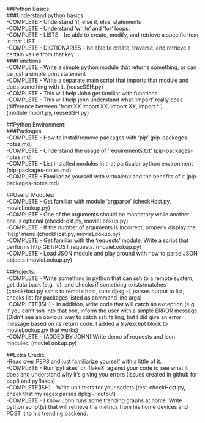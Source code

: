 ##Python Basics:  
###Understand python basics  
-COMPLETE - Understand ‘if, else if, else’ statements  
-COMPLETE - Understand ‘while’ and ‘for’ loops.  
-COMPLETE - LISTS – be able to create, modify, and retrieve a specific item in that LIST  
-COMPLETE - DICTIONARIES – be able to create, traverse, and retrieve a certain value from that key  
###Functions    
-COMPLETE - Write a simple python module that returns something, or can be just a simple print statement  
-COMPLETE - Write a separate main script that imports that module and does something with it. (reuseSSH.py)  
-COMPLETE - This will help John get familiar with functions  
-COMPLETE - This will help john understand what ‘import’ really does (difference between ‘from XX import XX, import XX, import *’) (moduleImport.py, reuseSSH.py)  

##Python Environment:  
###Packages  
-COMPLETE - How to install/remove packages with ‘pip’ (pip-packages-notes.md)  
-COMPLETE - Understand the usage of ‘requirements.txt’ (pip-packages-notes.md)  
-COMPLETE - List installed modules in that particular python environment (pip-packages-notes.md)  
-COMPLETE - Familiarize yourself with virtualenv and the benefits of it (pip-packages-notes.md)  

##Useful Modules:  
-COMPLETE - Get familiar with module ‘argparse’ (checkHost.py, movieLookup.py)  
  -COMPLETE - One of the arguments should be mandatory while another one is optional (checkHost.py, movieLookup.py)  
  -COMPLETE - If the number of arguments is incorrect, properly display the ‘help’ menu (checkHost.py, movieLookup.py)  
-COMPLETE - Get familiar with the ‘requests’ module. Write a script that performs http GET/POST requests. (movieLookup.py)  
-COMPLETE - Load JSON module and play around with how to parse JSON objects (movieLookup.py)  

##Projects:  
-COMPLETE - Write something in python that can ssh to a remote system, get data back (e.g. ls), and checks if something exists/matches (checkHost.py ssh's to remote host, runs dpkg -l, parses output to list, checks list for packages listed as command line args)  
  -COMPLETE(ISH) - In addition, write code that will catch an exception (e.g. if you can’t ssh into that box, inform the user with a simple ERROR message. (Didn't see an obvious way to catch ssh failing, but I did give an error message based on its return code.  I added a try/except block to movieLookup.py that works)  
-COMPLETE - (ADDED BY JOHN) Write demo of requests and json modules. (movieLookup.py)  

##Extra Credit:  
-Read over PEP8 and just familiarize yourself with a little of it.  
-COMPLETE - Run ‘pyflakes’ or ‘flake8’ against your code to see what it does and understand why it’s giving you errors (Issues created in github for pep8 and pyflakes)  
-COMPLETE(ISH) - Write unit tests for your scripts (test-checkHost.py, check that my regex parses dpkg -l output)  
-COMPLETE - I know John runs some trending graphs at home. Write python script(s) that will retrieve the metrics from his home devices and POST it to his trending backend. 

